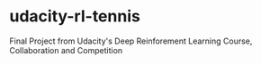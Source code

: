 # udacity-rl-tennis
Final Project from Udacity's Deep Reinforement Learning Course, Collaboration and Competition
